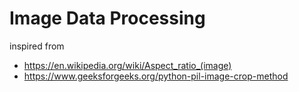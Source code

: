 # Image Data Processing

inspired from

- https://en.wikipedia.org/wiki/Aspect_ratio_(image)
- https://www.geeksforgeeks.org/python-pil-image-crop-method
